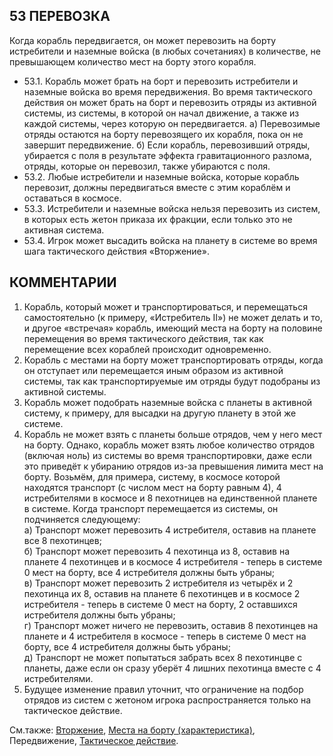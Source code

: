 53 ПЕРЕВОЗКА
---

Когда корабль передвигается, он может перевозить на борту истребители и наземные войска (в любых сочетаниях) в количестве, не превышающем количество мест на борту этого корабля. 
* 53.1. Корабль может брать на борт и перевозить истребители и наземные войска во время передвижения. Во время тактического действия он может брать на борт и перевозить отряды из активной системы, из системы, в которой он начал движение, а также из каждой системы, через которую он передвигается.
  а) Перевозимые отряды остаются на борту перевозящего их корабля, пока он не завершит передвижение.
  б) Если корабль, перевозивший отряды, убирается с поля в результате эффекта гравитационного разлома, отряды, которые он перевозил, также убираются с поля.
* 53.2. Любые истребители и наземные войска, которые корабль перевозит, должны передвигаться вместе с этим кораблём и оставаться в космосе.
* 53.3. Истребители и наземные войска нельзя перевозить из систем, в которых есть жетон приказа их фракции, если только это не активная система.
* 53.4. Игрок может высадить войска на планету в системе во время шага тактического действия «Вторжение».

КОММЕНТАРИИ
---
1) Корабль, который может и транспортироваться, и перемещаться самостоятельно (к примеру, «Истребитель II») не может делать и то, и другое «встречая» корабль, имеющий места на борту на половине перемещения во время тактического действия, так как перемещение всех кораблей происходит одновременно.
2) Корабль с местами на борту может транспортировать отряды, когда он отступает или перемещается иным образом из активной системы, так как транспортируемые им отряды будут подобраны из активной системы.
3) Корабль может подобрать наземные войска с планеты в активной систему, к примеру, для высадки на другую планету в этой же системе.
4) Корабль не может взять с планеты больше отрядов, чем у него мест на борту. Однако, корабль может взять любое количество отрядов (включая ноль) из системы во время транспортировки, даже если это приведёт к убиранию отрядов из-за превышения лимита мест на борту. Возьмём, для примера, систему, в космосе которой находятся транспорт (с числом мест на борту равным 4), 4 истребителями в космосе и 8 пехотницев на единственной планете в системе. Когда транспорт перемещается из системы, он подчиняется следующему:  
  а) Транспорт может перевозить 4 истребителя, оставив на планете все 8 пехотинцев;  
  б) Транспорт может перевозить 4 пехотинца из 8, оставив на планете 4 пехотинцев и в космосе 4 истребителя - теперь в системе 0 мест на борту, все 4 истребителя должны быть убраны;  
  в) Транспорт может перевозить 2 истребителя из четырёх и 2 пехотинца их 8, оставив на планете 6 пехотинцев и в космосе 2 истребителя - теперь в системе 0 мест на борту, 2 оставшихся истребителя должны быть убраны;  
  г) Транспорт может ничего не перевозить, оставив 8 пехотинцев на планете и 4 истребителя в космосе - теперь в системе 0 мест на борту, все 4 истребителя должны быть убраны;  
  д) Транспорт не может попытаться забрать всех 8 пехотинцве с планеты, даже если он сразу уберёт 4 лишних пехотинца вместе с 4 истребителями.  
5) Будущее изменение правил уточнит, что ограничение на подбор отрядов из систем с жетоном игрока распространяется только на тактическое действие.

См.также: [Вторжение](invasion.md), [Места на борту (характеристика)](capacity_attr.md), Передвижение, [Тактическое действие](tactical_action.md).
